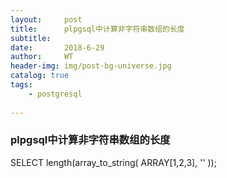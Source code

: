 ```yaml
---
layout:     post
title:      plpgsql中计算非字符串数组的长度
subtitle:   
date:       2018-6-29
author:     WT
header-img: img/post-bg-universe.jpg
catalog: true
tags:
    - postgresql
  
---
```

### plpgsql中计算非字符串数组的长度 ###  
SELECT length(array_to_string( ARRAY[1,2,3], '' )); 
  
